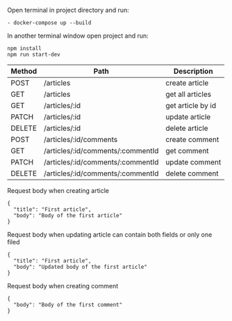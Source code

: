 
Open terminal in project directory and run:

```
- docker-compose up --build

```

In another terminal window open project and run:

```
npm install
npm run start-dev

```

Method | Path | Description
-------|------|------------ 
POST       |/articles                           | create article                    
GET        |/articles                           | get all articles                     
GET        |/articles/:id                       | get article by id                   
PATCH      |/articles/:id                       | update article                    
DELETE     |/articles/:id                       | delete article  
POST       |/articles/:id/comments              | create comment
GET        |/articles/:id/comments/:commentId   | get comment
PATCH      |/articles/:id/comments/:commentId   | update comment
DELETE     |/articles/:id/comments/:commentId   | delete comment


Request body when creating article
```
{
  "title": "First article",
  "body": "Body of the first article"
}
```

Request body when updating article can contain both fields or only one filed
```
{
  "title": "First article",
  "body": "Updated body of the first article"
}
```

Request body when creating comment
```
{
  "body": "Body of the first comment"
}
```
